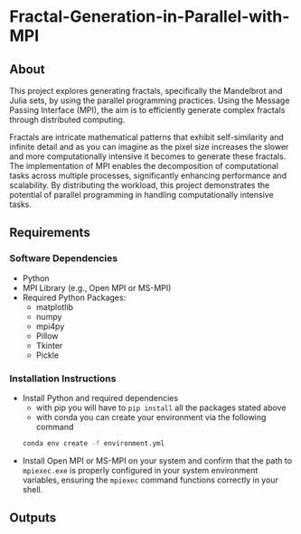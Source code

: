 # Fractal-Generation-in-Parallel-with-MPI

## About
This project explores generating fractals, specifically the Mandelbrot and Julia sets, by using the parallel programming practices. Using the Message Passing Interface (MPI), the aim is to efficiently generate complex fractals through distributed computing.

Fractals are intricate mathematical patterns that exhibit self-similarity and infinite detail and as you can imagine as the pixel size increases the slower and more computationally intensive it becomes to generate these fractals. The implementation of MPI enables the decomposition of computational tasks across multiple processes, significantly enhancing performance and scalability. By distributing the workload, this project demonstrates the potential of parallel programming in handling computationally intensive tasks.

## Requirements
### Software Dependencies
- Python
- MPI Library (e.g., Open MPI or MS-MPI)
- Required Python Packages:
    - matplotlib
    - numpy
    - mpi4py
    - Pillow
    - Tkinter
    - Pickle

### Installation Instructions
- Install Python and required dependencies
    - with pip you will have to ```pip install``` all the packages stated above
    - with conda you can create your environment via the following command
    ```bash
    conda env create -f environment.yml
    ```
- Install Open MPI or MS-MPI on your system and confirm that the path to ```mpiexec.exe``` is properly configured in your system environment variables, ensuring the ```mpiexec``` command functions correctly in your shell.

## Outputs